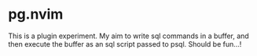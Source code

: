 # pg.nvim

This is a plugin experiment. My aim to write sql commands in a buffer, and then
execute the buffer as an sql script passed to psql. Should be fun...!
